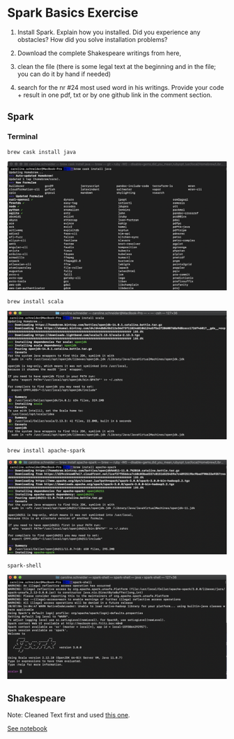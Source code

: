 # Spark Basics Exercise

1) Install Spark. Explain how you installed. Did you experience any obstacles? How did you solve installation problems?

2) Download the complete Shakespeare writings from here, 

3) clean the file (there is some legal text at the beginning and in the file; you can do it by hand if needed)

4) search for the nr #24 most used word in his writings. Provide your code + result in one pdf, txt or by one github link in the comment section.

## Spark

### Terminal

```
brew cask install java 
```
![install-java](./assets/step01.png)


 ```
brew install scala
```

![install-scala](./assets/step02.png)

 ```
brew install apache-spark
```

![install-spark](./assets/step03.png)

 ```
spark-shell
```

![spark-shell](./assets/step04.png)



## Shakespeare

Note: Cleaned Text first and used [this one](./assets/shakespeare_cleaned.txt). 

[See notebook](https://github.com/mauschepano/data-science/blob/master/ea13/ea13-spark.ipynb)

